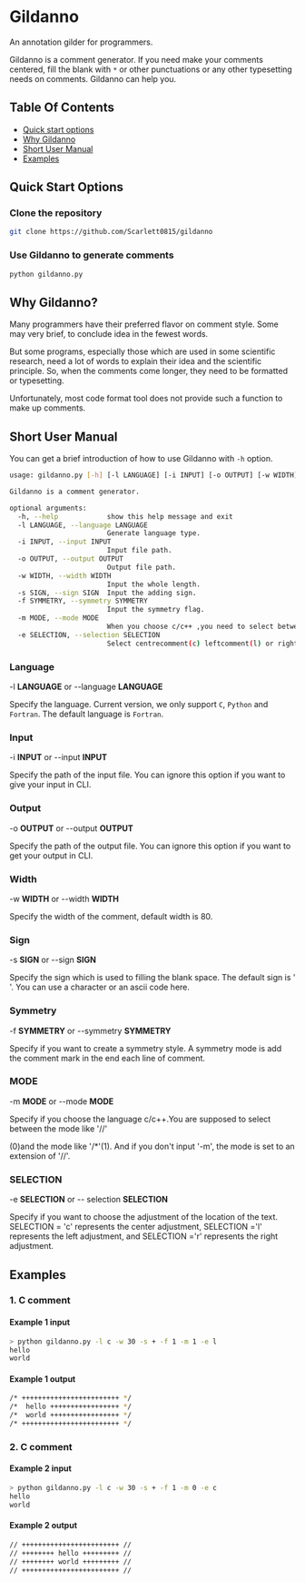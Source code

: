 # Gildanno

An annotation gilder for programmers.

Gildanno is a comment generator. If you need make your comments centered, fill the blank with `*` or other punctuations or any other typesetting needs on comments. Gildanno can help you.

## Table Of Contents

* [Quick start options](##quick-start-options)
* [Why Gildanno](##why-gildanno)
* [Short User Manual](##short-user-manual)
* [Examples](##examples)

## Quick Start Options

### Clone the repository

```bash
git clone https://github.com/Scarlett0815/gildanno
```

### Use Gildanno to generate comments

```bash
python gildanno.py
```

## Why Gildanno?

Many programmers have their preferred flavor on comment style. Some may very brief, to conclude idea in the fewest words.

But some programs, especially those which are used in some scientific research, need a lot of words to explain their idea and the scientific principle. So, when the comments come longer, they need to be formatted or typesetting.

Unfortunately, most code format tool does not provide such a function to make up comments.

## Short User Manual

You can get a brief introduction of how to use Gildanno with `-h` option.

```bash
usage: gildanno.py [-h] [-l LANGUAGE] [-i INPUT] [-o OUTPUT] [-w WIDTH] [-s SIGN] [-f SYMMETRY] [-m MODE]

Gildanno is a comment generator.

optional arguments:
  -h, --help            show this help message and exit
  -l LANGUAGE, --language LANGUAGE
                        Generate language type.
  -i INPUT, --input INPUT
                        Input file path.
  -o OUTPUT, --output OUTPUT
                        Output file path.
  -w WIDTH, --width WIDTH
                        Input the whole length.
  -s SIGN, --sign SIGN  Input the adding sign.
  -f SYMMETRY, --symmetry SYMMETRY
                        Input the symmetry flag.
  -m MODE, --mode MODE  
                        When you choose c/c++ ,you need to select between//(0)and /*(1).
  -e SELECTION, --selection SELECTION
                        Select centrecomment(c) leftcomment(l) or rightcomment(r).
```

### Language

-l **LANGUAGE** or --language **LANGUAGE**

Specify the language. Current version, we only support `C`, `Python` and `Fortran`. The default language is `Fortran`.

### Input

-i **INPUT** or --input **INPUT**

Specify the path of the input file. You can ignore this option if you want to give your input in CLI.

### Output

-o **OUTPUT** or --output **OUTPUT**

Specify the path of the output file. You can ignore this option if you want to get your output in CLI.

### Width

-w **WIDTH** or --width **WIDTH**

Specify the width of the comment, default width is 80.

### Sign

-s **SIGN** or --sign **SIGN**

Specify the sign which is used to filling the blank space. The default sign is ' '.
You can use a character or an ascii code here.

### Symmetry

-f **SYMMETRY** or --symmetry **SYMMETRY**

Specify if you want to create a symmetry style. A symmetry mode is add the comment mark in the end each line of comment.

### MODE

-m **MODE** or --mode **MODE**

Specify if you choose the language c/c++.You are supposed to select between the mode like '//'

(0)and the mode like '/*'(1). And if you don't input '-m', the mode is set to an extension of '//'.

### SELECTION

-e **SELECTION** or -- selection **SELECTION**

Specify if you want to choose the adjustment of the location of the text. SELECTION = 'c' represents the center adjustment, SELECTION ='l' represents the left adjustment, and SELECTION ='r' represents the right adjustment.



## Examples

### 1. C comment

#### Example 1 input

```bash
> python gildanno.py -l c -w 30 -s + -f 1 -m 1 -e l
hello
world
```

#### Example 1 output

```bash
/* ++++++++++++++++++++++++ */
/*  hello +++++++++++++++++ */
/*  world +++++++++++++++++ */
/* ++++++++++++++++++++++++ */
```


### 2. C comment

#### Example 2 input

```bash
> python gildanno.py -l c -w 30 -s + -f 1 -m 0 -e c
hello
world
```

#### Example 2 output

```bash
// ++++++++++++++++++++++++ //
// ++++++++ hello +++++++++ //
// ++++++++ world +++++++++ //
// ++++++++++++++++++++++++ //
```